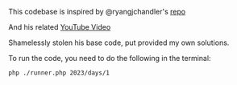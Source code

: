 This codebase is inspired by @ryangjchandler's [repo](https://github.com/ryangjchandler/advent-of-code)

And his related [YouTube Video](https://www.youtube.com/watch?v=7cEZC0dDi34&t=2s)

Shamelessly stolen his base code, put provided my own solutions.

To run the code, you need to do the following in the terminal:

```bash
php ./runner.php 2023/days/1
```
